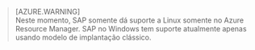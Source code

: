 
> [AZURE.WARNING]  
Neste momento, SAP somente dá suporte a Linux somente no Azure Resource Manager. SAP no Windows tem suporte atualmente apenas usando modelo de implantação clássico.
